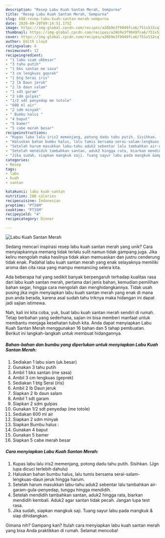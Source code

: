 ```yaml
---
description: "Resep Labu Kuah Santan Merah, Sempurna"
title: "Resep Labu Kuah Santan Merah, Sempurna"
slug: 688-resep-labu-kuah-santan-merah-sempurna
date: 2020-09-20T09:14:51.175Z
image: https://img-global.cpcdn.com/recipes/a26b9e3f9049fca6/751x532cq70/labu-kuah-santan-merah-foto-resep-utama.jpg
thumbnail: https://img-global.cpcdn.com/recipes/a26b9e3f9049fca6/751x532cq70/labu-kuah-santan-merah-foto-resep-utama.jpg
cover: https://img-global.cpcdn.com/recipes/a26b9e3f9049fca6/751x532cq70/labu-kuah-santan-merah-foto-resep-utama.jpg
author: Edith Lloyd
ratingvalue: 4
reviewcount: 12
recipeingredient:
- "1 labu siam ukbesar"
- "3 tahu putih"
- "1 bks santan me sasa"
- "3 cm lengkuas geprek"
- "1 btg Serai iris"
- "2 lb Daun jeruk"
- "2 lb daun salam"
- "1 sdt garam"
- "2 sdm gulpas"
- "1/2 sdt penyedap me totole"
- "600 ml air"
- "2 sdm minyak"
- " Bumbu halus "
- "4 baput"
- "5 bamer"
- "5 cabe merah besar"
recipeinstructions:
- "Kupas labu lalu iris2 memenjang, potong dadu tahu putih. Sisihkan. (Jgn lupa dicuci terlebih dahulu)"
- "Haluskan bahan bumbu halus, lalu tumis bersama serai-salam-lengkuas-daun jeruk hingga harum."
- "Setelah harum masukkan labu-tahu aduk2 sebentar lalu tambahkan air-garam-gula-penyedap, tunggu hingga mendidih."
- "Setelah mendidih tambahkan santan, aduk2 hingga rata, biarkan mendidih kembali. Aduk2 agar santan tidak pecah. Jangan lupa test rasa."
- "Jika sudah, siapkan mangkuk saji. Tuang sayur labu pada mangkuk &amp; siap dihidangkan."
categories:
- Resep
tags:
- labu
- kuah
- santan

katakunci: labu kuah santan 
nutrition: 288 calories
recipecuisine: Indonesian
preptime: "PT26M"
cooktime: "PT35M"
recipeyield: "4"
recipecategory: Dinner

---
```



![Labu Kuah Santan Merah](https://img-global.cpcdn.com/recipes/a26b9e3f9049fca6/751x532cq70/labu-kuah-santan-merah-foto-resep-utama.jpg)

Sedang mencari inspirasi resep labu kuah santan merah yang unik? Cara menyiapkannya memang tidak terlalu sulit namun tidak gampang juga. Jika keliru mengolah maka hasilnya tidak akan memuaskan dan justru cenderung tidak enak. Padahal labu kuah santan merah yang enak selayaknya memiliki aroma dan cita rasa yang mampu memancing selera kita.

Ada beberapa hal yang sedikit banyak berpengaruh terhadap kualitas rasa dari labu kuah santan merah, pertama dari jenis bahan, kemudian pemilihan bahan segar, hingga cara mengolah dan menghidangkannya. Tidak usah pusing jika ingin menyiapkan labu kuah santan merah yang enak di mana pun anda berada, karena asal sudah tahu triknya maka hidangan ini dapat jadi sajian istimewa.




Nah, kali ini kita coba, yuk, buat labu kuah santan merah sendiri di rumah. Tetap berbahan yang sederhana, sajian ini bisa memberi manfaat untuk membantu menjaga kesehatan tubuh kita. Anda dapat menyiapkan Labu Kuah Santan Merah menggunakan 16 bahan dan 5 tahap pembuatan. Berikut ini langkah-langkah untuk membuat hidangannya.

<!--inarticleads1-->

##### Bahan-bahan dan bumbu yang diperlukan untuk menyiapkan Labu Kuah Santan Merah:

1. Sediakan 1 labu siam (uk.besar)
1. Gunakan 3 tahu putih
1. Ambil 1 bks santan (me sasa)
1. Ambil 3 cm lengkuas (geprek)
1. Sediakan 1 btg Serai (iris)
1. Ambil 2 lb Daun jeruk
1. Siapkan 2 lb daun salam
1. Ambil 1 sdt garam
1. Siapkan 2 sdm gulpas
1. Gunakan 1/2 sdt penyedap (me totole)
1. Sediakan 600 ml air
1. Siapkan 2 sdm minyak
1. Siapkan  Bumbu halus :
1. Gunakan 4 baput
1. Gunakan 5 bamer
1. Siapkan 5 cabe merah besar




<!--inarticleads2-->

##### Cara menyiapkan Labu Kuah Santan Merah:

1. Kupas labu lalu iris2 memenjang, potong dadu tahu putih. Sisihkan. (Jgn lupa dicuci terlebih dahulu)
1. Haluskan bahan bumbu halus, lalu tumis bersama serai-salam-lengkuas-daun jeruk hingga harum.
1. Setelah harum masukkan labu-tahu aduk2 sebentar lalu tambahkan air-garam-gula-penyedap, tunggu hingga mendidih.
1. Setelah mendidih tambahkan santan, aduk2 hingga rata, biarkan mendidih kembali. Aduk2 agar santan tidak pecah. Jangan lupa test rasa.
1. Jika sudah, siapkan mangkuk saji. Tuang sayur labu pada mangkuk &amp; siap dihidangkan.




Gimana nih? Gampang kan? Itulah cara menyiapkan labu kuah santan merah yang bisa Anda praktikkan di rumah. Selamat mencoba!
